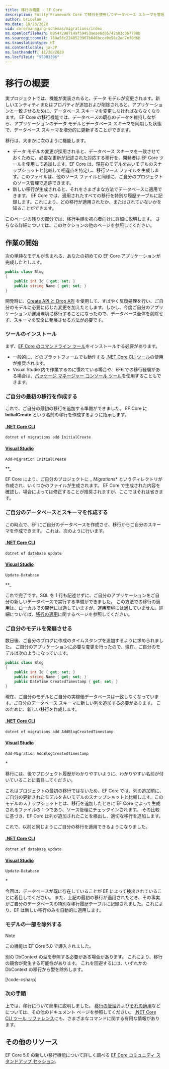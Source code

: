 ```yaml
---
title: 移行の概要 - EF Core
description: Entity Framework Core で移行を使用してデータベース スキーマを管理する方法の概要
author: bricelam
ms.date: 10/28/2020
uid: core/managing-schemas/migrations/index
ms.openlocfilehash: b9547298714af59453aeae6d05742a03c067708b
ms.sourcegitcommit: 788a56c2248523967b846bcca0e98c2ed7ef0d6b
ms.translationtype: HT
ms.contentlocale: ja-JP
ms.lasthandoff: 11/20/2020
ms.locfileid: "95003396"
---
```

# <a name="migrations-overview"></a>移行の概要

実プロジェクトでは、機能が実装されると、データ モデルが変更されます。新しいエンティティまたはプロパティが追加および削除されると、アプリケーションと一致させるために、データベース スキーマを変更しなければならなくなります。 EF Core の移行機能では、データベースの既存のデータを維持しながら、アプリケーションのデータ モデルとデータベース スキーマを同期した状態で、データベース スキーマを増分的に更新することができます。

移行は、大まかに次のように機能します。

* データ モデルの変更が採用されると、データベース スキーマを一致させておくために、必要な更新が記述された対応する移行を、開発者は EF Core ツールを使用して追加します。EF Core は、現在のモデルを古いモデルのスナップショットと比較して相違点を特定し、移行ソース ファイルを生成します。このファイルは、他のソース ファイルと同様に、ご自分のプロジェクトのソース管理で追跡できます。
* 新しい移行が生成されると、それをさまざまな方法でデータベースに適用できます。 EF Core では、適用されたすべての移行を特別な履歴テーブルに記録します。これにより、どの移行が適用されたか、またはされていないかを知ることができます。

このページの残りの部分では、移行手順を初心者向けに詳細に説明します。 さらなる詳細については、このセクションの他のページを参照してください。

## <a name="getting-started"></a>作業の開始

次の単純なモデルが含まれる、あなたの初めての EF Core アプリケーションが完成したとします。

```csharp
public class Blog
{
    public int Id { get; set; }
    public string Name { get; set; }
}
```

開発時に、[Create API と Drop API](xref:core/managing-schemas/ensure-created) を使用して、すばやく反復処理を行い、ご自分のモデルに必要に応じた変更を加えたとします。しかし、今度ご自分のアプリケーションが運用環境に移行することになったので、データベース全体を削除せず、スキーマを安全に発展させる方法が必要です。

### <a name="install-the-tools"></a>ツールのインストール

まず、[EF Core のコマンドライン ツール](xref:core/cli/index)をインストールする必要があります。

* 一般的に、どのプラットフォームでも動作する [.NET Core CLI ツール](xref:core/cli/dotnet)の使用が推奨されます。
* Visual Studio 内で作業するのに慣れている場合や、EF6 での移行経験がある場合は、[パッケージ マネージャー コンソール ツール](xref:core/cli/powershell)を使用することもできます。

### <a name="create-your-first-migration"></a>ご自分の最初の移行を作成する

これで、ご自分の最初の移行を追加する準備ができました。 EF Core に **InitialCreate** という名前の移行を作成するように指示します。

#### <a name="net-core-cli"></a>[.NET Core CLI](#tab/dotnet-core-cli)

```dotnetcli
dotnet ef migrations add InitialCreate
```

#### <a name="visual-studio"></a>[Visual Studio](#tab/vs)

```powershell
Add-Migration InitialCreate
```

**_

EF Core により、ご自分のプロジェクトに _ *Migrations** というディレクトリが作成され、いくつかのファイルが生成されます。 EF Core で生成された内容を確認し、場合によっては修正することが推奨されますが、ここではそれは省きます。

### <a name="create-your-database-and-schema"></a>ご自分のデータベースとスキーマを作成する

この時点で、EF にご自分のデータベースを作成させ、移行からご自分のスキーマを作成できます。 これは、次のように行います。

#### <a name="net-core-cli"></a>[.NET Core CLI](#tab/dotnet-core-cli)

```dotnetcli
dotnet ef database update
```

#### <a name="visual-studio"></a>[Visual Studio](#tab/vs)

```powershell
Update-Database
```

**_

これで完了です。SQL を 1 行も記述せずに、ご自分のアプリケーションをご自分の新しいデータベースで実行する準備ができました。 この方法での移行の適用は、ローカルでの開発には適していますが、運用環境には適していません。詳細については、[移行の適用](xref:core/managing-schemas/migrations/applying)に関するページを参照してください。

### <a name="evolving-your-model"></a>ご自分のモデルを発展させる

数日後、ご自分のブログに作成のタイムスタンプを追加するように求められました。 ご自分のアプリケーションに必要な変更を行ったので、現在、ご自分のモデルは次のようになっています。

```csharp
public class Blog
{
    public int Id { get; set; }
    public string Name { get; set; }
    public DateTime CreatedTimestamp { get; set; }
}
```

現在、ご自分のモデルとご自分の実稼働データベースは一致しなくなっています。ご自分のデータベース スキーマに新しい列を追加する必要があります。 このために、新しい移行を作成します。

#### <a name="net-core-cli"></a>[.NET Core CLI](#tab/dotnet-core-cli)

```dotnetcli
dotnet ef migrations add AddBlogCreatedTimestamp
```

#### <a name="visual-studio"></a>[Visual Studio](#tab/vs)

```powershell
Add-Migration AddBlogCreatedTimestamp
```

_*_

移行には、後でプロジェクト履歴がわかりやすいように、わかりやすい名前が付いていることに着目してください。

これはプロジェクトの最初の移行ではないため、EF Core では、列の追加前に、ご自分の更新されたモデルを古いモデルのスナップショットと比較します。このモデルのスナップショットとは、移行を追加したときに EF Core によって生成されるファイルの 1 つであり、ソース管理にチェックインされます。 その比較に基づき、EF Core は列が追加されたことを検出し、適切な移行を追加します。

これで、以前と同じようにご自分の移行を適用できるようになりました。

<!--markdownlint-disable MD024-->

#### <a name="net-core-cli"></a>[.NET Core CLI](#tab/dotnet-core-cli)

```dotnetcli
dotnet ef database update
```

#### <a name="visual-studio"></a>[Visual Studio](#tab/vs)

```powershell
Update-Database
```

<!--markdownlint-enable MD024-->

_*_

今回は、データベースが既に存在していることが EF によって検出されていることに着目してください。 また、上記の最初の移行が適用されたとき、その事実がご自分のデータベースの特別な移行履歴テーブルに記録されました。これにより、EF は新しい移行のみを自動的に適用します。

### <a name="excluding-parts-of-your-model"></a>モデルの一部を除外する

> [!NOTE]
> この機能は EF Core 5.0 で導入されました。

別の DbContext の型を参照する必要がある場合があります。 これにより、移行の競合が発生する可能性があります。 これを回避するには、いずれかの DbContext の移行から型を除外します。

[!code-csharp[](../../../../samples/core/Modeling/FluentAPI/TableExcludeFromMigrations.cs#TableExcludeFromMigrations)]

### <a name="next-steps"></a>次の手順

上では、移行について簡単に説明しました。 [移行の管理](xref:core/managing-schemas/migrations/managing)および[それの適用](xref:core/managing-schemas/migrations/applying)などについては、その他のドキュメント ページを参照してください。 [.NET Core CLI ツール リファレンス](xref:core/cli/index)にも、さまざまなコマンドに関する有用な情報があります。

## <a name="additional-resources"></a>その他のリソース

EF Core 5.0 の新しい移行機能について詳しく調べる [EF Core コミュニティ スタンドアップ セッション](https://www.youtube.com/watch?v=mSsGERmrhnE&list=PLdo4fOcmZ0oX-DBuRG4u58ZTAJgBAeQ-t&index=20)。
